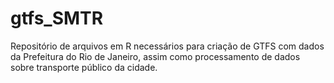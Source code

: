 
# gtfs_SMTR

<!-- badges: start -->
<!-- badges: end -->

Repositório de arquivos em R necessários para criação de GTFS com dados da Prefeitura do Rio de Janeiro, assim como processamento de dados sobre transporte público da cidade.

